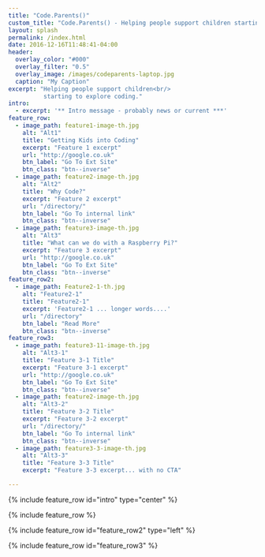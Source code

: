 ```yaml
---
title: "Code.Parents()"
custom_title: "Code.Parents() - Helping people support children starting to explore coding."
layout: splash
permalink: /index.html
date: 2016-12-16T11:48:41-04:00
header:
  overlay_color: "#000"
  overlay_filter: "0.5"
  overlay_image: /images/codeparents-laptop.jpg
  caption: "My Caption"
excerpt: "Helping people support children<br/>
          starting to explore coding."
intro:
  - excerpt: '** Intro message - probably news or current ***'
feature_row:
  - image_path: feature1-image-th.jpg
    alt: "Alt1"
    title: "Getting Kids into Coding"
    excerpt: "Feature 1 excerpt"
    url: "http://google.co.uk"
    btn_label: "Go To Ext Site"
    btn_class: "btn--inverse"
  - image_path: feature2-image-th.jpg
    alt: "Alt2"
    title: "Why Code?"
    excerpt: "Feature 2 excerpt"
    url: "/directory/"
    btn_label: "Go To internal link"
    btn_class: "btn--inverse"
  - image_path: feature3-image-th.jpg
    alt: "Alt3"
    title: "What can we do with a Raspberry Pi?"
    excerpt: "Feature 3 excerpt"
    url: "http://google.co.uk"
    btn_label: "Go To Ext Site"
    btn_class: "btn--inverse"
feature_row2:
  - image_path: Feature2-1-th.jpg
    alt: "Feature2-1"
    title: "Feature2-1"
    excerpt: 'Feature2-1 ... longer words....'
    url: "/directory"
    btn_label: "Read More"
    btn_class: "btn--inverse"
feature_row3:
  - image_path: feature3-11-image-th.jpg
    alt: "Alt3-1"
    title: "Feature 3-1 Title"
    excerpt: "Feature 3-1 excerpt"
    url: "http://google.co.uk"
    btn_label: "Go To Ext Site"
    btn_class: "btn--inverse"
  - image_path: feature2-image-th.jpg
    alt: "Alt3-2"
    title: "Feature 3-2 Title"
    excerpt: "Feature 3-2 excerpt"
    url: "/directory/"
    btn_label: "Go To internal link"
    btn_class: "btn--inverse"
  - image_path: feature3-3-image-th.jpg
    alt: "Alt3-3"
    title: "Feature 3-3 Title"
    excerpt: "Feature 3-3 excerpt... with no CTA"

---
```


{% include feature_row id="intro" type="center" %}

{% include feature_row %}

{% include feature_row id="feature_row2" type="left" %}

{% include feature_row id="feature_row3" %}
